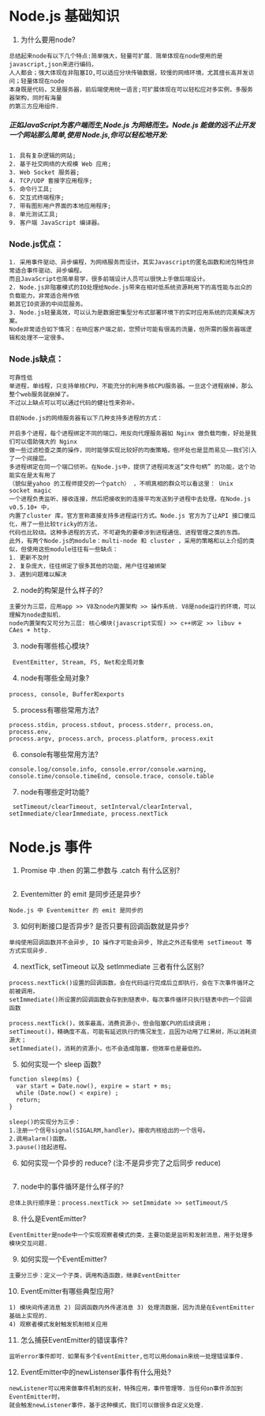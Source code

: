 # Node.js 基础知识
1. 为什么要用node?
```
总结起来node有以下几个特点:简单强大，轻量可扩展．简单体现在node使用的是javascript,json来进行编码，  
人人都会；强大体现在非阻塞IO,可以适应分块传输数据，较慢的网络环境，尤其擅长高并发访问；轻量体现在node  
本身既是代码，又是服务器，前后端使用统一语言;可扩展体现在可以轻松应对多实例，多服务器架构，同时有海量  
的第三方应用组件．
```

##### 正如JavaScript为客户端而生,Node.js 为网络而生。Node.js 能做的远不止开发一个网站那么简单,使用 Node.js,你可以轻松地开发:
```
1. 具有复杂逻辑的网站;
2. 基于社交网络的大规模 Web 应用;
3. Web Socket 服务器;
4. TCP/UDP 套接字应用程序;
5. 命令行工具;
6. 交互式终端程序;
7. 带有图形用户界面的本地应用程序;
8. 单元测试工具;
9. 客户端 JavaScript 编译器。
```

### Node.js优点：
```
1. 采用事件驱动、异步编程，为网络服务而设计。其实Javascript的匿名函数和闭包特性非常适合事件驱动、异步编程。  
而且JavaScript也简单易学，很多前端设计人员可以很快上手做后端设计。
2. Node.js非阻塞模式的IO处理给Node.js带来在相对低系统资源耗用下的高性能与出众的负载能力，非常适合用作依  
赖其它IO资源的中间层服务。
3. Node.js轻量高效，可以认为是数据密集型分布式部署环境下的实时应用系统的完美解决方案。  
Node非常适合如下情况：在响应客户端之前，您预计可能有很高的流量，但所需的服务器端逻辑和处理不一定很多。
```

### Node.js缺点：
```
可靠性低
单进程，单线程，只支持单核CPU，不能充分的利用多核CPU服务器。一旦这个进程崩掉，那么整个web服务就崩掉了。
不过以上缺点可以可以通过代码的健壮性来弥补。

目前Node.js的网络服务器有以下几种支持多进程的方式：

开启多个进程，每个进程绑定不同的端口，用反向代理服务器如 Nginx 做负载均衡，好处是我们可以借助强大的 Nginx   
做一些过滤检查之类的操作，同时能够实现比较好的均衡策略，但坏处也是显而易见——我们引入了一个间接层。
多进程绑定在同一个端口侦听。在Node.js中，提供了进程间发送“文件句柄” 的功能，这个功能实在是太有用了  
（貌似是yahoo 的工程师提交的一个patch） ，不明真相的群众可以看这里： Unix socket magic
一个进程负责监听、接收连接，然后把接收到的连接平均发送到子进程中去处理。在Node.js v0.5.10+ 中，  
内置了cluster 库，官方宣称直接支持多进程运行方式。Node.js 官方为了让API 接口傻瓜化，用了一些比较tricky的方法，  
代码也比较绕。这种多进程的方式，不可避免的要牵涉到进程通信、进程管理之类的东西。
此外，有两个Node.js的module：multi-node 和 cluster ，采用的策略和以上介绍的类似，但使用这些module往往有一些缺点：
1. 更新不及时
2. 复杂庞大，往往绑定了很多其他的功能，用户往往被绑架
3. 遇到问题难以解决
```

2. node的构架是什么样子的?
```
主要分为三层，应用app >> V8及node内置架构 >> 操作系统. V8是node运行的环境，可以理解为node虚拟机．  
node内置架构又可分为三层: 核心模块(javascript实现) >> c++绑定 >> libuv + CAes + http.
```

3. node有哪些核心模块?
```
 EventEmitter, Stream, FS, Net和全局对象
```

4. node有哪些全局对象?
```
process, console, Buffer和exports
```

5. process有哪些常用方法?
```
process.stdin, process.stdout, process.stderr, process.on, process.env,   
process.argv, process.arch, process.platform, process.exit
```

6. console有哪些常用方法?
```
console.log/console.info, console.error/console.warning,   
console.time/console.timeEnd, console.trace, console.table
```

7. node有哪些定时功能?
```
 setTimeout/clearTimeout, setInterval/clearInterval, setImmediate/clearImmediate, process.nextTick
```

# Node.js 事件

1. Promise 中 .then 的第二参数与 .catch 有什么区别?
```
```

2. Eventemitter 的 emit 是同步还是异步?
```
Node.js 中 Eventemitter 的 emit 是同步的
```

3. 如何判断接口是否异步? 是否只要有回调函数就是异步?
```
单纯使用回调函数并不会异步, IO 操作才可能会异步, 除此之外还有使用 setTimeout 等方式实现异步.
```

4. nextTick, setTimeout 以及 setImmediate 三者有什么区别?
```
process.nextTick()设置的回调函数，会在代码运行完成后立即执行，会在下次事件循环之前被调用，
setImmediate()所设置的回调函数会存到到链表中，每次事件循环只执行链表中的一个回调函数

process.nextTick()，效率最高，消费资源小，但会阻塞CPU的后续调用； 
setTimeout()，精确度不高，可能有延迟执行的情况发生，且因为动用了红黑树，所以消耗资源大； 
setImmediate()，消耗的资源小，也不会造成阻塞，但效率也是最低的。
```

5. 如何实现一个 sleep 函数?
```
function sleep(ms) {
  var start = Date.now(), expire = start + ms;
  while (Date.now() < expire) ;
  return;
}

sleep()的实现分为三步：
1.注册一个信号signal(SIGALRM,handler)。接收内核给出的一个信号。
2.调用alarm()函数。
3.pause()挂起进程。
```

6. 如何实现一个异步的 reduce? (注:不是异步完了之后同步 reduce)
```

```

7. node中的事件循环是什么样子的?
```
总体上执行顺序是：process.nextTick >> setImmidate >> setTimeout/S
```

8. 什么是EventEmitter?
```
EventEmitter是node中一个实现观察者模式的类，主要功能是监听和发射消息，用于处理多模块交互问题.
```

9. 如何实现一个EventEmitter?
```
主要分三步：定义一个子类，调用构造函数，继承EventEmitter
```

10. EventEmitter有哪些典型应用?
```
1) 模块间传递消息 2) 回调函数内外传递消息 3) 处理流数据，因为流是在EventEmitter基础上实现的.  
4) 观察者模式发射触发机制相关应用
```

11. 怎么捕获EventEmitter的错误事件?
```
监听error事件即可．如果有多个EventEmitter,也可以用domain来统一处理错误事件.
```

12. EventEmitter中的newListenser事件有什么用处?
```
newListener可以用来做事件机制的反射，特殊应用，事件管理等．当任何on事件添加到EventEmitter时，  
就会触发newListener事件，基于这种模式，我们可以做很多自定义处理.
```

